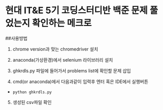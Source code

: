 # 현대 IT&E 5기 코딩스터디반 백준 문제 풀었는지 확인하는 메크로

##사용방법
1. chrome version과 맞는 chromedriver 설치
  
2. anaconda(가상환경)에서 selenium 라이브러리 설치
  
3. ghkrdls.py 파일에 들어가서 problems list에 확인할 문제 삽입
  
4. cmd(or anaconda)에서 다음과같이 입력후 엔터 혹은 IDE에서 실행버튼
- ``` python ghkrdls.py ```
  
5. 생성된 csv파일 확인

